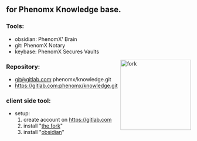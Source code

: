 ---
---
## for Phenomx Knowledge base.


### Tools: 

 - obsidian: PhenomX' Brain
 - git: PhenomX Notary
 - keybase: PhenomX Secures Vaults


![fork](https://git-fork.com/images/logo3.png)
<style>img[alt=fork] { float: right; width: 20vw; }</style>
### Repository:
 - git@gitlab.com:phenomx/knowledge.git
 - https://gitlab.com:phenomx/knowledge.git


### client side tool:

 - setup:
   1. create account on <https://gitlab.com>
   2. install "[the fork][frk]"
   3. install "[obsidian][ob]"


[frk]: https://git-fork.com/
[ob]: https://obsidian.md/
